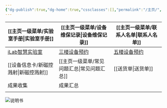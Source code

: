 ```yaml
---
{"dg-publish":true,"dg-home":true,"cssclasses":[],"permalink":"/主页/","tags":["gardenEntry"],"dgPassFrontmatter":true}
---
```



| [[主页一级菜单/实验室手册\|实验室手册]]                                | [[主页一级菜单/设备维保记录\|设备维保记录]]                                                       | [[主页一级菜单/联系人名单\|联系人名单]]                                                        |
| ---------------------------------------- | ---------------------------------------------------------------- | ---------------------------------------------------------------- |
| [iLab智慧实验室](https://s.ilab.cn/login.jsp) | [三楼设备预约](https://docs.qq.com/sheet/DTklzS21VcHZCZlVO?tab=BB08J2) | [五楼设备预约](https://docs.qq.com/sheet/DQlBXdmtTYlBiaGdk?tab=BB08J2) |
| [[设备信息卡/新磁控溅射\|新磁控溅射]]                                | [[主页一级菜单/常见问题汇总\|常见问题汇总]]                                                       | [[送货单\|送货单]]                                                          |
| 成果收集                                     | 成果汇总                                                             |                                                                  |
|                                          |                                                                  |                                                                  |
![说明书](https://drive.weixin.qq.com/s?k=AGIAQgfTAD4ddGn2f0)